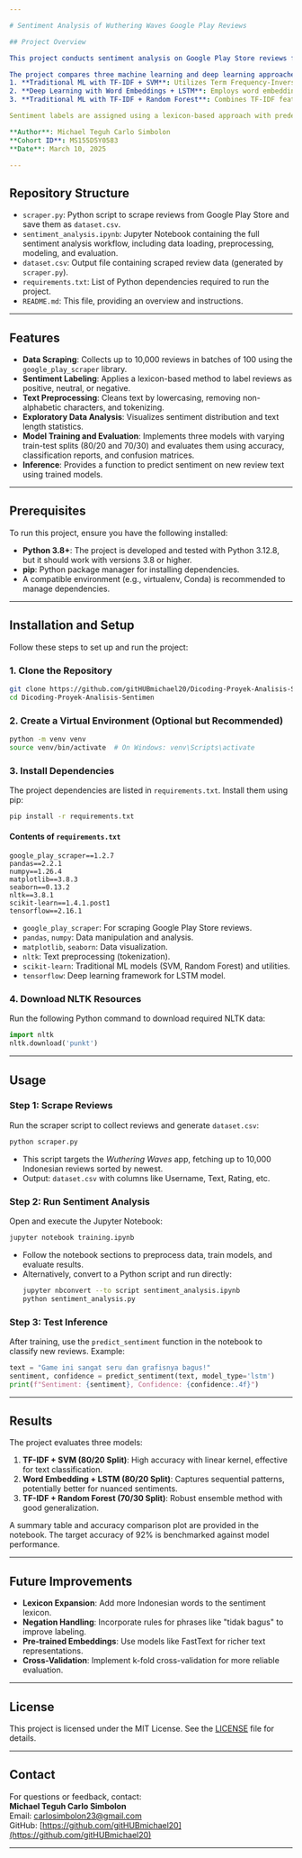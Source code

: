 ```yaml
---

# Sentiment Analysis of Wuthering Waves Google Play Reviews

## Project Overview

This project conducts sentiment analysis on Google Play Store reviews for the mobile game *Wuthering Waves* (app ID: `com.kurogame.wutheringwaves.global`). The analysis leverages a dataset of up to 10,000 reviews scraped from the Google Play Store, focusing on Indonesian-language feedback. The primary goal is to classify review sentiments into three categories—positive, neutral, and negative—achieving an accuracy target of over 92%.

The project compares three machine learning and deep learning approaches:
1. **Traditional ML with TF-IDF + SVM**: Utilizes Term Frequency-Inverse Document Frequency (TF-IDF) features with a Support Vector Machine (SVM) classifier.
2. **Deep Learning with Word Embeddings + LSTM**: Employs word embeddings and a Long Short-Term Memory (LSTM) neural network for sequence modeling.
3. **Traditional ML with TF-IDF + Random Forest**: Combines TF-IDF features with a Random Forest classifier.

Sentiment labels are assigned using a lexicon-based approach with predefined positive and negative Indonesian word lists, ensuring alignment with review content. The project includes data scraping, preprocessing, exploratory data analysis, model training, evaluation, and an inference function for real-time sentiment prediction.

**Author**: Michael Teguh Carlo Simbolon  
**Cohort ID**: MS155D5Y0583  
**Date**: March 10, 2025

---
```


## Repository Structure

- `scraper.py`: Python script to scrape reviews from Google Play Store and save them as `dataset.csv`.
- `sentiment_analysis.ipynb`: Jupyter Notebook containing the full sentiment analysis workflow, including data loading, preprocessing, modeling, and evaluation.
- `dataset.csv`: Output file containing scraped review data (generated by `scraper.py`).
- `requirements.txt`: List of Python dependencies required to run the project.
- `README.md`: This file, providing an overview and instructions.

---

## Features

- **Data Scraping**: Collects up to 10,000 reviews in batches of 100 using the `google_play_scraper` library.
- **Sentiment Labeling**: Applies a lexicon-based method to label reviews as positive, neutral, or negative.
- **Text Preprocessing**: Cleans text by lowercasing, removing non-alphabetic characters, and tokenizing.
- **Exploratory Data Analysis**: Visualizes sentiment distribution and text length statistics.
- **Model Training and Evaluation**: Implements three models with varying train-test splits (80/20 and 70/30) and evaluates them using accuracy, classification reports, and confusion matrices.
- **Inference**: Provides a function to predict sentiment on new review text using trained models.

---

## Prerequisites

To run this project, ensure you have the following installed:
- **Python 3.8+**: The project is developed and tested with Python 3.12.8, but it should work with versions 3.8 or higher.
- **pip**: Python package manager for installing dependencies.
- A compatible environment (e.g., virtualenv, Conda) is recommended to manage dependencies.

---

## Installation and Setup

Follow these steps to set up and run the project:

### 1. Clone the Repository
```bash
git clone https://github.com/gitHUBmichael20/Dicoding-Proyek-Analisis-Sentimen.git
cd Dicoding-Proyek-Analisis-Sentimen
```

### 2. Create a Virtual Environment (Optional but Recommended)
```bash
python -m venv venv
source venv/bin/activate  # On Windows: venv\Scripts\activate
```

### 3. Install Dependencies
The project dependencies are listed in `requirements.txt`. Install them using pip:
```bash
pip install -r requirements.txt
```

#### Contents of `requirements.txt`
```
google_play_scraper==1.2.7
pandas==2.2.1
numpy==1.26.4
matplotlib==3.8.3
seaborn==0.13.2
nltk==3.8.1
scikit-learn==1.4.1.post1
tensorflow==2.16.1
```

- `google_play_scraper`: For scraping Google Play Store reviews.
- `pandas`, `numpy`: Data manipulation and analysis.
- `matplotlib`, `seaborn`: Data visualization.
- `nltk`: Text preprocessing (tokenization).
- `scikit-learn`: Traditional ML models (SVM, Random Forest) and utilities.
- `tensorflow`: Deep learning framework for LSTM model.

### 4. Download NLTK Resources
Run the following Python command to download required NLTK data:
```python
import nltk
nltk.download('punkt')
```

---

## Usage

### Step 1: Scrape Reviews
Run the scraper script to collect reviews and generate `dataset.csv`:
```bash
python scraper.py
```
- This script targets the *Wuthering Waves* app, fetching up to 10,000 Indonesian reviews sorted by newest.
- Output: `dataset.csv` with columns like Username, Text, Rating, etc.

### Step 2: Run Sentiment Analysis
Open and execute the Jupyter Notebook:
```bash
jupyter notebook training.ipynb
```
- Follow the notebook sections to preprocess data, train models, and evaluate results.
- Alternatively, convert to a Python script and run directly:
  ```bash
  jupyter nbconvert --to script sentiment_analysis.ipynb
  python sentiment_analysis.py
  ```

### Step 3: Test Inference
After training, use the `predict_sentiment` function in the notebook to classify new reviews. Example:
```python
text = "Game ini sangat seru dan grafisnya bagus!"
sentiment, confidence = predict_sentiment(text, model_type='lstm')
print(f"Sentiment: {sentiment}, Confidence: {confidence:.4f}")
```

---

## Results

The project evaluates three models:
1. **TF-IDF + SVM (80/20 Split)**: High accuracy with linear kernel, effective for text classification.
2. **Word Embedding + LSTM (80/20 Split)**: Captures sequential patterns, potentially better for nuanced sentiments.
3. **TF-IDF + Random Forest (70/30 Split)**: Robust ensemble method with good generalization.

A summary table and accuracy comparison plot are provided in the notebook. The target accuracy of 92% is benchmarked against model performance.

---

## Future Improvements

- **Lexicon Expansion**: Add more Indonesian words to the sentiment lexicon.
- **Negation Handling**: Incorporate rules for phrases like "tidak bagus" to improve labeling.
- **Pre-trained Embeddings**: Use models like FastText for richer text representations.
- **Cross-Validation**: Implement k-fold cross-validation for more reliable evaluation.

---

## License

This project is licensed under the MIT License. See the [LICENSE](LICENSE) file for details.

---

## Contact

For questions or feedback, contact:  
**Michael Teguh Carlo Simbolon**  
Email: [carlosimbolon23@gmail.com](mailto:carlosimbolon23@gmail.com)   
GitHub: [https://github.com/gitHUBmichael20](https://github.com/gitHUBmichael20)

---
